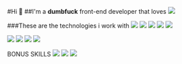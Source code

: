 
#Hi 👋 
##I'm a **dumbfuck** front-end developer that loves <img src="https://img.shields.io/badge/mac%20os-000000?style=for-the-badge&logo=apple&logoColor=white)" />

###These are the technologies i work with
<img src="https://img.shields.io/badge/HTML5-E34F26?style=for-the-badge&logo=html5&logoColor=white" /> <img src="https://img.shields.io/badge/JavaScript-323330?style=for-the-badge&logo=javascript&logoColor=F7DF1E" /> <img src="https://img.shields.io/badge/Vue.js-35495E?style=for-the-badge&logo=vuedotjs&logoColor=4FC08D" /> <img src="https://img.shields.io/badge/C%2B%2B-00599C?style=for-the-badge&logo=c%2B%2B&logoColor=white" /> <img src="https://img.shields.io/badge/Python-FFD43B?style=for-the-badge&logo=python&logoColor=blue" />
	

 <img src="https://img.shields.io/badge/VSCode-0078D4?style=for-the-badge&logo=visual%20studio%20code&logoColor=white" />

 <img src="https://img.shields.io/badge/Telegram-2CA5E0?style=for-the-badge&logo=telegram&logoColor=white" />

 <img src="https://img.shields.io/badge/Bootstrap-563D7C?style=for-the-badge&logo=bootstrap&logoColor=white" />

	

 <img src="https://img.shields.io/badge/firebase-ffca28?style=for-the-badge&logo=firebase&logoColor=black" />

BONUS SKILLS
 <img src="https://img.shields.io/badge/Adobe%20XD-470137?style=for-the-badge&logo=Adobe%20XD&logoColor=#FF61F6" />
 <img src="https://img.shields.io/badge/Adobe%20Photoshop-31A8FF?style=for-the-badge&logo=Adobe%20Photoshop&logoColor=black" />
 <img src="https://img.shields.io/badge/Adobe%20Illustrator-FF9A00?style=for-the-badge&logo=adobe%20illustrator&logoColor=white" />
